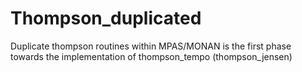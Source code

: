 # Thompson_duplicated
Duplicate thompson routines within MPAS/MONAN is the first phase towards the implementation of thompson_tempo (thompson_jensen)
